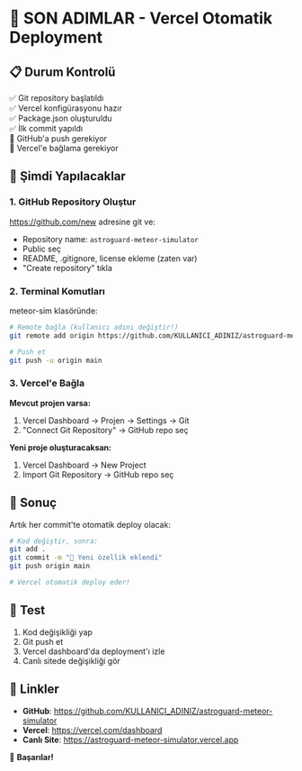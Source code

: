# 🎯 SON ADIMLAR - Vercel Otomatik Deployment

## 📋 Durum Kontrolü
✅ Git repository başlatıldı  
✅ Vercel konfigürasyonu hazır  
✅ Package.json oluşturuldu  
✅ İlk commit yapıldı  
🔄 GitHub'a push gerekiyor  
🔄 Vercel'e bağlama gerekiyor  

## 🚀 Şimdi Yapılacaklar

### 1. GitHub Repository Oluştur
https://github.com/new adresine git ve:
- Repository name: `astroguard-meteor-simulator`
- Public seç
- README, .gitignore, license ekleme (zaten var)
- "Create repository" tıkla

### 2. Terminal Komutları
meteor-sim klasöründe:

```bash
# Remote bağla (kullanıcı adını değiştir!)
git remote add origin https://github.com/KULLANICI_ADINIZ/astroguard-meteor-simulator.git

# Push et
git push -u origin main
```

### 3. Vercel'e Bağla

**Mevcut projen varsa:**
1. Vercel Dashboard → Projen → Settings → Git
2. "Connect Git Repository" → GitHub repo seç

**Yeni proje oluşturacaksan:**
1. Vercel Dashboard → New Project
2. Import Git Repository → GitHub repo seç

## 🎉 Sonuç

Artık her commit'te otomatik deploy olacak:

```bash
# Kod değiştir, sonra:
git add .
git commit -m "🚀 Yeni özellik eklendi"
git push origin main

# Vercel otomatik deploy eder!
```

## 📱 Test

1. Kod değişikliği yap
2. Git push et  
3. Vercel dashboard'da deployment'ı izle
4. Canlı sitede değişikliği gör

## 🔗 Linkler

- **GitHub**: https://github.com/KULLANICI_ADINIZ/astroguard-meteor-simulator
- **Vercel**: https://vercel.com/dashboard
- **Canlı Site**: https://astroguard-meteor-simulator.vercel.app

🌌 **Başarılar!**
